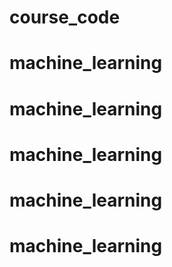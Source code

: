 # course_code
# machine_learning
# machine_learning
# machine_learning
# machine_learning
# machine_learning
